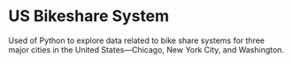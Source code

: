 # US Bikeshare System

Used of Python to explore data related to bike share systems for three major cities in the United States—Chicago, New York City, and Washington.
